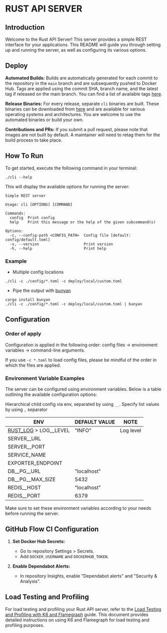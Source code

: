 # RUST API SERVER


## Introduction

Welcome to the Rust API Server! This server provides a simple REST interface for your applications. This README will
guide you through setting up and running the server, as well as configuring its various options.

## Deploy

**Automated Builds:**
Builds are automatically generated for each commit to the repository in the `main` branch and are subsequently pushed to Docker Hub.
Tags are applied using the commit SHA, branch name, and the latest tag if released on the main branch. You can find a list of available
tags [here](https://hub.docker.com/r/thuan2172001/rust-server/tags).

**Release Binaries:**
For every release, separate `cli` binaries are built. These binaries can be downloaded
from [here](https://github.com/sonntuet1997/rust-web-api-microservice-template/releases) and are available for various operating
systems and architectures. You are welcome to use the automated binaries or build your own.

**Contributions and PRs:**
If you submit a pull request, please note that images are not built by default. A maintainer will need to retag them for the build
process to take place.

## How To Run

To get started, execute the following command in your terminal:

```shell
./cli --help
```

This will display the available options for running the server:

```
Simple REST server

Usage: cli [OPTIONS] [COMMAND]

Commands:
  config  Print config
  help    Print this message or the help of the given subcommand(s)

Options:
  -c, --config-path <CONFIG_PATH>  Config file [default: config/default.toml]
  -v, --version                    Print version
  -h, --help                       Print help
```

### Example

- Multiple config locations

```shell
./cli -c ./config/*.toml -c deploy/local/custom.toml
```

- Pipe the output with [bunyan](https://github.com/trentm/node-bunyan)

```shell
cargo install bunyan
./cli -c ./config/*.toml -c deploy/local/custom.toml | bunyan
```

## Configuration

### Order of apply

Configuration is applied in the following order: config files -> environment variables -> command-line arguments.

If you use `-c *.toml` to load config files, please be mindful of the order in which the files are applied.

### Environment Variable Examples

The server can be configured using environment variables. Below is a table outlining the available configuration
options:

Hierarchical child config via env, separated by using `__`. Specify list values by using `,` separator

| ENV                                                                      | DEFAULT VALUE | NOTE      |
| ------------------------------------------------------------------------ | ------------- | --------- |
| [RUST_LOG](https://docs.rs/env_logger/latest/env_logger/) > LOG\_\_LEVEL | "INFO"        | Log level |
| SERVER\_\_URL                                                            |               |           |
| SERVER\_\_PORT                                                           |               |           |
| SERVICE_NAME                                                             |               |           |
| EXPORTER_ENDPOINT                                                        |               |           |
| DB\_\_PG\_\_URL                                                          | "localhost"   |           |
| DB\_\_PG\_\_MAX_SIZE                                                     | 5432          |           |
| REDIS\_\_HOST                                                            | "localhost"   |           |
| REDIS\_\_PORT                                                            | 6379          |           |

Make sure to set these environment variables according to your needs before running the server.

## GitHub Flow CI Configuration

1. **Set Docker Hub Secrets:**

   - Go to repository Settings > Secrets.
   - Add `DOCKER_USERNAME` and `DOCKERHUB_TOKEN`.

2. **Enable Dependabot Alerts:**

   - In repository Insights, enable "Dependabot alerts" and "Security & Analysis".

## Load Testing and Profiling

For load testing and profiling your Rust API server, refer to
the [Load Testing and Profiling with K6 and Flamegraph](./load-tests/README.md) guide. This document provides
detailed instructions on using K6 and Flamegraph for load testing and profiling purposes.

